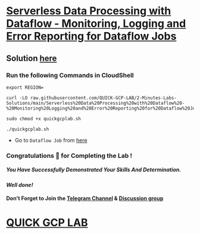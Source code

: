 # [Serverless Data Processing with Dataflow - Monitoring, Logging and Error Reporting for Dataflow Jobs](https://www.cloudskillsboost.google/course_templates/264/labs/438183)

## Solution [here](https://youtu.be/H09U7ipc_oA)

### Run the following Commands in CloudShell
```
export REGION=
```
```
curl -LO raw.githubusercontent.com/QUICK-GCP-LAB/2-Minutes-Labs-Solutions/main/Serverless%20Data%20Processing%20with%20Dataflow%20-%20Monitoring%20Logging%20and%20Error%20Reporting%20for%20Dataflow%20Jobs/quickgcplab.sh

sudo chmod +x quickgcplab.sh

./quickgcplab.sh
```

* Go to `Dataflow Job` from [here](https://console.cloud.google.com/dataflow/jobs?)

### Congratulations 🎉 for Completing the Lab !

##### *You Have Successfully Demonstrated Your Skills And Determination.*

#### *Well done!*

#### Don't Forget to Join the [Telegram Channel](https://t.me/quickgcplab) & [Discussion group](https://t.me/quickgcplabchats)

# [QUICK GCP LAB](https://www.youtube.com/@quickgcplab)
